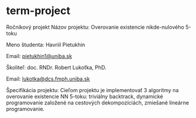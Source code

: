 # term-project
Ročníkový projekt
Názov projektu: Overovanie existencie nikde-nulového 5-toku

Meno študenta: Havriil Pietukhin

Email: pietukhin1@uniba.sk

Školiteľ: doc. RNDr. Robert Lukoťka, PhD.

Email: lukotka@dcs.fmph.uniba.sk

Špecifikácia projektu: Cieľom projektu je implementovať 3 algoritmy na overovanie existencie NN 5-toku: triviálny backtrack, dynamické programovanie založené na cestových dekompozíciách, zmiešané lineárne programovanie. 
